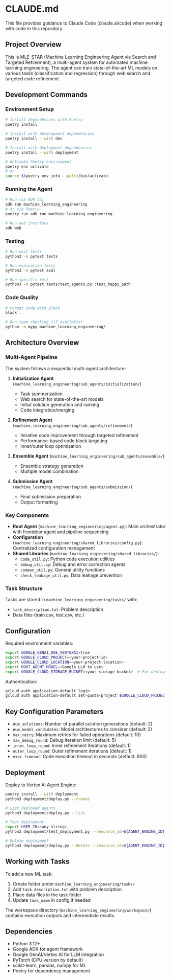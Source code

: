 # CLAUDE.md

This file provides guidance to Claude Code (claude.ai/code) when working with code in this repository.

## Project Overview

This is MLE-STAR (Machine Learning Engineering Agent via Search and Targeted Refinement), a multi-agent system for automated machine learning engineering. The agent can train state-of-the-art ML models on various tasks (classification and regression) through web search and targeted code refinement.

## Development Commands

### Environment Setup
```bash
# Install dependencies with Poetry
poetry install

# Install with development dependencies
poetry install --with dev

# Install with deployment dependencies
poetry install --with deployment

# Activate Poetry environment
poetry env activate
# or
source $(poetry env info --path)/bin/activate
```

### Running the Agent
```bash
# Run via ADK CLI
adk run machine_learning_engineering
# or via Poetry
poetry run adk run machine_learning_engineering

# Run web interface
adk web
```

### Testing
```bash
# Run unit tests
python3 -m pytest tests

# Run evaluation tests
python3 -m pytest eval

# Run specific test
python3 -m pytest tests/test_agents.py::test_happy_path
```

### Code Quality
```bash
# Format code with Black
black .

# Run type checking (if available)
python -m mypy machine_learning_engineering/
```

## Architecture Overview

### Multi-Agent Pipeline
The system follows a sequential multi-agent architecture:

1. **Initialization Agent** (`machine_learning_engineering/sub_agents/initialization/`)
   - Task summarization
   - Web search for state-of-the-art models
   - Initial solution generation and ranking
   - Code integration/merging

2. **Refinement Agent** (`machine_learning_engineering/sub_agents/refinement/`)
   - Iterative code improvement through targeted refinement
   - Performance-based code block targeting
   - Inner/outer loop optimization

3. **Ensemble Agent** (`machine_learning_engineering/sub_agents/ensemble/`)
   - Ensemble strategy generation
   - Multiple model combination

4. **Submission Agent** (`machine_learning_engineering/sub_agents/submission/`)
   - Final submission preparation
   - Output formatting

### Key Components

- **Root Agent** (`machine_learning_engineering/agent.py`): Main orchestrator with frontdoor agent and pipeline sequencing
- **Configuration** (`machine_learning_engineering/shared_libraries/config.py`): Centralized configuration management
- **Shared Libraries** (`machine_learning_engineering/shared_libraries/`):
  - `code_util.py`: Python code execution utilities
  - `debug_util.py`: Debug and error correction agents
  - `common_util.py`: General utility functions
  - `check_leakage_util.py`: Data leakage prevention

### Task Structure
Tasks are stored in `machine_learning_engineering/tasks/` with:
- `task_description.txt`: Problem description
- Data files (train.csv, test.csv, etc.)

## Configuration

Required environment variables:
```bash
export GOOGLE_GENAI_USE_VERTEXAI=true
export GOOGLE_CLOUD_PROJECT=<your-project-id>
export GOOGLE_CLOUD_LOCATION=<your-project-location>
export ROOT_AGENT_MODEL=<Google LLM to use>
export GOOGLE_CLOUD_STORAGE_BUCKET=<your-storage-bucket>  # For deployment only
```

Authentication:
```bash
gcloud auth application-default login
gcloud auth application-default set-quota-project $GOOGLE_CLOUD_PROJECT
```

## Key Configuration Parameters

- `num_solutions`: Number of parallel solution generations (default: 2)
- `num_model_candidates`: Model architectures to consider (default: 2)
- `max_retry`: Maximum retries for failed operations (default: 10)
- `max_debug_round`: Debug iteration limit (default: 5)
- `inner_loop_round`: Inner refinement iterations (default: 1)
- `outer_loop_round`: Outer refinement iterations (default: 1)
- `exec_timeout`: Code execution timeout in seconds (default: 600)

## Deployment

Deploy to Vertex AI Agent Engine:
```bash
poetry install --with deployment
python3 deployment/deploy.py --create

# List deployed agents
python3 deployment/deploy.py --list

# Test deployment
export USER_ID=<any string>
python3 deployment/test_deployment.py --resource_id=${AGENT_ENGINE_ID} --user_id=${USER_ID}

# Delete deployment
python3 deployment/deploy.py --delete --resource_id=${AGENT_ENGINE_ID}
```

## Working with Tasks

To add a new ML task:
1. Create folder under `machine_learning_engineering/tasks/`
2. Add `task_description.txt` with problem description
3. Place data files in the task folder
4. Update `task_name` in config if needed

The workspace directory (`machine_learning_engineering/workspace/`) contains execution outputs and intermediate results.

## Dependencies

- Python 3.12+
- Google ADK for agent framework
- Google GenAI/Vertex AI for LLM integration
- PyTorch (CPU version by default)
- scikit-learn, pandas, numpy for ML
- Poetry for dependency management